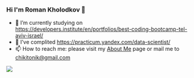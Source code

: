 ### Hi I'm Roman Kholodkov 👋
- 🔭 I’m currently studying on https://developers.institute/en/portfolios/best-coding-bootcamp-tel-aviv-israel/
- 🌱 I’ve complited https://practicum.yandex.com/data-scientist/
- 📫 How to reach me: please visit my [About Me](https://Chikitonik.github.io/) page or mail me to chikitonik@gmail.com

<img align="center" src="https://github-readme-stats.vercel.app/api/top-langs/?username=Chikitonik&layout=compact" />
<!--
**Chikitonik/Chikitonik** is a ✨ _special_ ✨ repository because its `README.md` (this file) appears on your GitHub profile.

Here are some ideas to get you started:

- 🔭 I’m currently working on ...
- 🌱 I’m currently learning ...
- 👯 I’m looking to collaborate on ...
- 🤔 I’m looking for help with ...
- 💬 Ask me about ...
- 📫 How to reach me: ...
- 😄 Pronouns: ...
- ⚡ Fun fact: ...
-->
